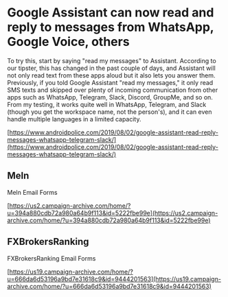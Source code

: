 # Google Assistant can now read and reply to messages from WhatsApp, Google Voice, others

To try this, start by saying "read my messages" to Assistant.
According to our tipster, this has changed in the past couple of days, and Assistant will not only read text from these apps aloud but it also lets you answer them.
Previously, if you told Google Assistant "read my messages," it only read SMS texts and skipped over plenty of incoming communication from other apps such as WhatsApp, Telegram, Slack, Discord, GroupMe, and so on.
From my testing, it works quite well in WhatsApp, Telegram, and Slack (though you get the workspace name, not the person's), and it can even handle multiple languages in a limited capacity.

[https://www.androidpolice.com/2019/08/02/google-assistant-read-reply-messages-whatsapp-telegram-slack/](https://www.androidpolice.com/2019/08/02/google-assistant-read-reply-messages-whatsapp-telegram-slack/)

## Meln

Meln Email Forms

[https://us2.campaign-archive.com/home/?u=394a880cdb72a980a64b9f113&id=5222fbe99e](https://us2.campaign-archive.com/home/?u=394a880cdb72a980a64b9f113&id=5222fbe99e)

## FXBrokersRanking

FXBrokersRanking Email Forms

[https://us19.campaign-archive.com/home/?u=666da6d53196a9bd7e31618c9&id=9444201563](https://us19.campaign-archive.com/home/?u=666da6d53196a9bd7e31618c9&id=9444201563)

